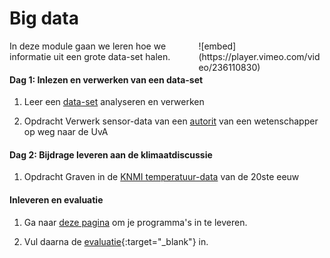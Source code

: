# Big data

<div style="width: 40%; float:right; margin-left: 2em;">
![embed](https://player.vimeo.com/video/236110830)
</div>

In deze module gaan we leren hoe we informatie uit een grote data-set halen. 

#### Dag 1: Inlezen en verwerken van een data-set 

1. Leer een [data-set](/python/files) analyseren en verwerken

2. <span class="label label-primary">Opdracht</span> Verwerk sensor-data van een  [autorit](/big-data/dataverwerken) van een wetenschapper op weg naar de UvA

#### Dag 2: Bijdrage leveren aan de klimaatdiscussie

1. <span class="label label-primary">Opdracht</span> Graven in de [KNMI temperatuur-data](/big-data/klimaatdiscussie) van de 20ste eeuw

#### Inleveren en evaluatie

1. Ga naar [deze pagina](/big-data/submit) om je programma's in te leveren.

2. Vul daarna de [evaluatie](https://goo.gl/forms/xo6QrvkyZXEarJMH3){:target="_blank"} in.
